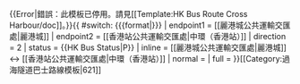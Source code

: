 {{Error|錯誤：此模板已停用。請見[[Template:HK Bus Route Cross Harbour/doc]]。}}{{ #switch: {{{format|}}}
  | endpoint1 = [[麗港城公共運輸交匯處|麗港城]]
  | endpoint2 = [[香港站公共運輸交匯處|中環（香港站）]]
  | direction = 2
  | status = {{HK Bus Status|P}}
  | inline = [[麗港城公共運輸交匯處|麗港城]] ↔ [[香港站公共運輸交匯處|中環（香港站）]]
  | normal =
  | full =
}}<noinclude>[[Category:過海隧道巴士路線模板|621]]</noinclude>